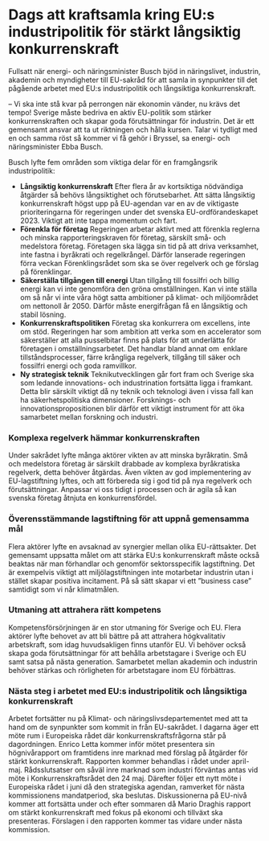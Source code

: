 # Dags att kraftsamla kring EU:s industripolitik för stärkt långsiktig konkurrenskraft

Fullsatt när energi\- och näringsminister Busch bjöd in näringslivet, industrin, akademin och myndigheter till EU\-sakråd för att samla in synpunkter till det pågående arbetet med EU:s industripolitik och långsiktiga konkurrenskraft.


– Vi ska inte stå kvar på perrongen när ekonomin vänder, nu krävs det tempo! Sverige måste bedriva en aktiv EU\-politik som stärker konkurrenskraften och skapar goda förutsättningar för industrin. Det är ett gemensamt ansvar att ta ut riktningen och hålla kursen. Talar vi tydligt med en och samma röst så kommer vi få gehör i Bryssel, sa energi\- och näringsminister Ebba Busch.

Busch lyfte fem områden som viktiga delar för en framgångsrik industripolitik:

* **Långsiktig konkurrenskraft**
Efter flera år av kortsiktiga nödvändiga åtgärder så behövs långsiktighet och förutsebarhet. Att sätta långsiktig konkurrenskraft högst upp på EU\-agendan var en av de viktigaste prioriteringarna för regeringen under det svenska EU\-ordförandeskapet 2023\. Viktigt att inte tappa momentum och fart.
* **Förenkla för företag**
Regeringen arbetar aktivt med att förenkla reglerna och minska rapporteringskraven för företag, särskilt små\- och medelstora företag. Företagen ska lägga sin tid på att driva verksamhet, inte fastna i byråkrati och regelkrångel. Därför lanserade regeringen förra veckan Förenklingsrådet som ska se över regelverk och ge förslag på förenklingar.
* **Säkerställa tillgången till energi**
Utan tillgång till fossilfri och billig energi kan vi inte genomföra den gröna omställningen. Kan vi inte ställa om så når vi inte våra högt satta ambitioner på klimat\- och miljöområdet om nettonoll år 2050\. Därför måste energifrågan få en långsiktig och stabil lösning.
* **Konkurrenskraftspolitiken**
Företag ska konkurrera om excellens, inte om stöd. Regeringen har som ambition att verka som en accelerator som säkerställer att alla pusselbitar finns på plats för att underlätta för företagen i omställningsarbetet. Det handlar bland annat om  enklare tillståndsprocesser, färre krångliga regelverk, tillgång till säker och fossilfri energi och goda ramvillkor.
* **Ny strategisk teknik**
Teknikutvecklingen går fort fram och Sverige ska som ledande innovations\- och industrination fortsätta ligga i framkant. Detta blir särskilt viktigt då ny teknik och teknologi även i vissa fall kan ha säkerhetspolitiska dimensioner. Forsknings\- och innovationspropositionen blir därför ett viktigt instrument för att öka samarbetet mellan forskning och industri.

### Komplexa regelverk hämmar konkurrenskraften

Under sakrådet lyfte många aktörer vikten av att minska byråkratin. Små och medelstora företag är särskilt drabbade av komplexa byråkratiska regelverk, detta behöver åtgärdas. Även vikten av god implementering av EU\-lagstiftning lyftes, och att förbereda sig i god tid på nya regelverk och förutsättningar. Anpassar vi oss tidigt i processen och är agila så kan svenska företag åtnjuta en konkurrensfördel.

### Överensstämmande lagstiftning för att uppnå gemensamma mål

Flera aktörer lyfte en avsaknad av synergier mellan olika EU\-rättsakter. Det gemensamt uppsatta målet om att stärka EU:s konkurrenskraft måste också beaktas när man förhandlar och genomför sektorsspecifik lagstiftning. Det är exempelvis viktigt att miljölagstiftningen inte motarbetar industrin utan i stället skapar positiva incitament. På så sätt skapar vi ett ”business case” samtidigt som vi når klimatmålen.

### Utmaning att attrahera rätt kompetens

Kompetensförsörjningen är en stor utmaning för Sverige och EU. Flera aktörer lyfte behovet av att bli bättre på att attrahera högkvalitativ arbetskraft, som idag huvudsakligen finns utanför EU. Vi behöver också skapa goda förutsättningar för att behålla arbetstagare i Sverige och EU samt satsa på nästa generation. Samarbetet mellan akademin och industrin behöver stärkas och rörligheten för arbetstagare inom EU förbättras.

### Nästa steg i arbetet med EU:s industripolitik och långsiktiga konkurrenskraft

Arbetet fortsätter nu på Klimat\- och näringslivsdepartementet med att ta hand om de synpunkter som kommit in från EU\-sakrådet. I dagarna äger ett möte rum i Europeiska rådet där konkurrenskraftsfrågorna står på dagordningen. Enrico Letta kommer inför mötet presentera sin högnivårapport om framtidens inre marknad med förslag på åtgärder för stärkt konkurrenskraft. Rapporten kommer behandlas i rådet under april\-maj. Rådsslutsatser om såväl inre marknad som industri förväntas antas vid möte i Konkurrenskraftsrådet den 24 maj. Därefter följer ett nytt möte i Europeiska rådet i juni då den strategiska agendan, ramverket för nästa kommissionens mandatperiod, ska beslutas. Diskussionerna på EU\-nivå kommer att fortsätta under och efter sommaren då Mario Draghis rapport om stärkt konkurrenskraft med fokus på ekonomi och tillväxt ska presenteras. Förslagen i den rapporten kommer tas vidare under nästa kommission.
